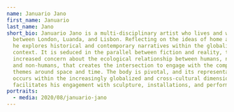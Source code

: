```yaml
---
name: Januario Jano
first_name: Januario
last_name: Jano
short_bio: Januario Jano is a multi-disciplinary artist who lives and works
  between London, Luanda, and Lisbon. Reflecting on the ideas of home and self,
  he explores historical and contemporary narratives within the globalization
  context. It is seduced in the parallel between fiction and reality, the
  increased concern about the ecological relationship between humans, nature,
  and non-humans, that creates the intersection to engage with the complex
  themes around space and time. The body is pivotal, and its representation
  occurs within the increasingly globalized and cross-cultural dimension, which
  facilitates his engagement with sculpture, installations, and performance.
portraits:
  - media: 2020/08/januario-jano
---
```

